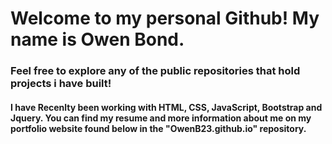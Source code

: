 # Welcome to my personal Github! My name is Owen Bond.

### Feel free to explore any of the public repositories that hold projects i have built!

#### I have Recenlty been working with HTML, CSS, JavaScript, Bootstrap and Jquery. You can find my resume and more information about me on my portfolio website found below in the "OwenB23.github.io" repository. 
